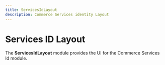 ```yaml
---
title: ServicesIdLayout
description: Commerce Services identity Layout
---
```


# Services ID Layout

The **ServicesIdLayout** module provides the UI for the Commerce Services Id module.
